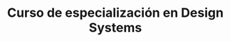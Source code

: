 ---
title: "Curso de especialización en Design Systems"
company: "Mr Marcel School"
period: "Oct. 2021 - Dic. 2021 - Barcelona"
type: "education"
logo: "/assets/logos/mrmarcel-logo.svg"
logoAlt: "Logo de Mr Marcel School"

tasks:
  - "Curso de especialización en el desarrollo de sistemas de diseño desde zero."

description: "Formación especializada en la creación de sistemas de diseño desde cero, aprendiendo metodologías y herramientas para desarrollar design systems escalables."
website: "https://mrmarcel.com"
featured: true
current: false
order: 12
startDate: 2021-10-01
endDate: 2021-12-01
keywords: ["Design Systems", "Figma", "Component Libraries", "Design Tokens", "Scalability"]
---